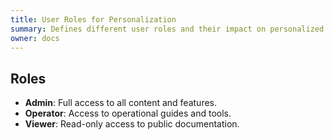 ```yaml
---
title: User Roles for Personalization
summary: Defines different user roles and their impact on personalized content.
owner: docs
---
```


## Roles

- **Admin**: Full access to all content and features.
- **Operator**: Access to operational guides and tools.
- **Viewer**: Read-only access to public documentation.
